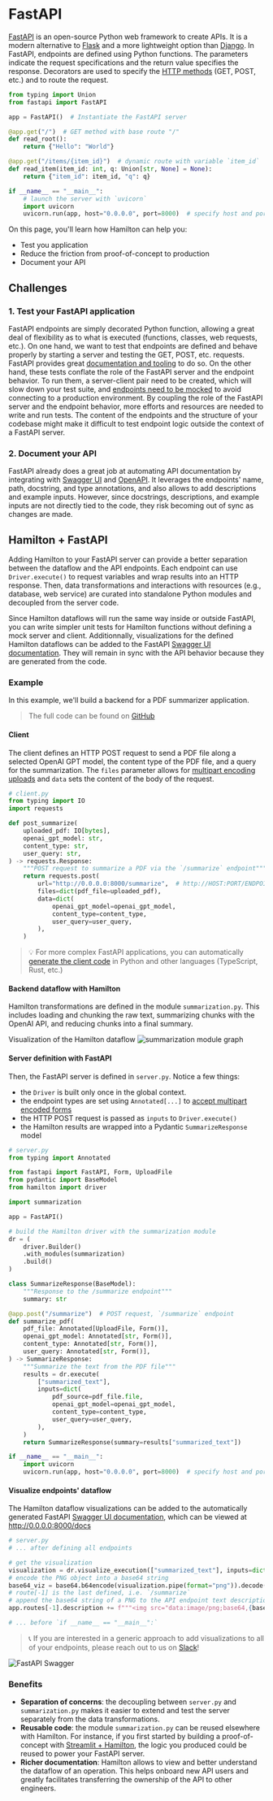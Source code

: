 # FastAPI

[FastAPI](https://fastapi.tiangolo.com/) is an open-source Python web framework to create APIs. It is a modern alternative to [Flask](https://flask.palletsprojects.com/en/3.0.x/) and a more lightweight option than [Django](https://www.djangoproject.com/). In FastAPI, endpoints are defined using Python functions. The parameters indicate the request specifications and the return value specifies the response. Decorators are used to specify the [HTTP methods](https://learn.microsoft.com/en-us/azure/architecture/best-practices/api-design) (GET, POST, etc.) and to route the request.

```python
from typing import Union
from fastapi import FastAPI

app = FastAPI()  # Instantiate the FastAPI server

@app.get("/")  # GET method with base route "/"
def read_root():
    return {"Hello": "World"}

@app.get("/items/{item_id}")  # dynamic route with variable `item_id`
def read_item(item_id: int, q: Union[str, None] = None):
    return {"item_id": item_id, "q": q}

if __name__ == "__main__":
    # launch the server with `uvicorn`
    import uvicorn
    uvicorn.run(app, host="0.0.0.0", port=8000)  # specify host and port
```

On this page, you'll learn how Hamilton can help you:
- Test you application
- Reduce the friction from proof-of-concept to production
- Document your API

## Challenges
### 1. Test your FastAPI application
FastAPI endpoints are simply decorated Python function, allowing a great deal of flexibility as to what is executed (functions, classes, web requests, etc.). On one hand, we want to test that endpoints are defined and behave properly by starting a server and testing the GET, POST, etc. requests. FastAPI provides great [documentation and tooling](https://fastapi.tiangolo.com/tutorial/testing/) to do so. On the other hand, these tests conflate the role of the FastAPI server and the endpoint behavior. To run them, a server-client pair need to be created, which will slow down your test suite, and [endpoints need to be mocked](https://jestjs.io/docs/mock-functions) to avoid connecting to a production environment. By coupling the role of the FastAPI server and the endpoint behavior, more efforts and resources are needed to write and run tests. The content of the endpoints and the structure of your codebase might make it difficult to test endpoint logic outside the context of a FastAPI server.

### 2. Document your API
FastAPI already does a great job at automating API documentation by integrating with [Swagger UI](https://fastapi.tiangolo.com/how-to/configure-swagger-ui/) and [OpenAPI](https://fastapi.tiangolo.com/how-to/separate-openapi-schemas/). It leverages the endpoints' name, path, docstring, and type annotations, and also allows to add descriptions and example inputs. However, since docstrings, descriptions, and example inputs are not directly tied to the code, they risk becoming out of sync as changes are made.


## Hamilton + FastAPI
Adding Hamilton to your FastAPI server can provide a better separation between the dataflow and the API endpoints. Each endpoint can use `Driver.execute()` to request variables and wrap results into an HTTP response. Then, data transformations and interactions with resources (e.g., database, web service) are curated into standalone Python modules and decoupled from the server code.

Since Hamilton dataflows will run the same way inside or outside FastAPI, you can write simpler unit tests for Hamilton functions without defining a mock server and client. Additionnally, visualizations for the defined Hamilton dataflows can be added to the FastAPI [Swagger UI documentation](https://fastapi.tiangolo.com/features/#automatic-docs). They will remain in sync with the API behavior because they are generated from the code.

### Example
In this example, we'll build a backend for a PDF summarizer application.

> The full code can be found on [GitHub](https://github.com/apache/hamilton/tree/main/examples/LLM_Workflows/pdf_summarizer/backend/server.py)

#### Client
The client defines an HTTP POST request to send a PDF file along a selected OpenAI GPT model, the content type of the PDF file, and a query for the summarization. The `files` parameter allows for [multipart encoding uploads](https://requests.readthedocs.io/en/latest/user/advanced/?highlight=files#post-multiple-multipart-encoded-files) and `data` sets the content of the body of the request.
```python
# client.py
from typing import IO
import requests

def post_summarize(
    uploaded_pdf: IO[bytes],
    openai_gpt_model: str,
    content_type: str,
    user_query: str,
) -> requests.Response:
    """POST request to summarize a PDF via the `/summarize` endpoint"""
    return requests.post(
        url="http://0.0.0.0:8000/summarize",  # http://HOST:PORT/ENDPOINT as specified in server.py
        files=dict(pdf_file=uploaded_pdf),
        data=dict(
            openai_gpt_model=openai_gpt_model,
            content_type=content_type,
            user_query=user_query,
        ),
    )
```
> 💡 For more complex FastAPI applications, you can automatically [generate the client code](https://fastapi.tiangolo.com/advanced/generate-clients/) in Python and other languages (TypeScript, Rust, etc.)

#### Backend dataflow with Hamilton
Hamilton transformations are defined in the module `summarization.py`. This includes loading and chunking the raw text, summarizing chunks with the OpenAI API, and reducing chunks into a final summary.

Visualization of the Hamilton dataflow
![summarization module graph](fastapi_summarization.png)


#### Server definition with FastAPI
Then, the FastAPI server is defined in `server.py`. Notice a few things:
- the `Driver` is built only once in the global context.
- the endpoint types are set using `Annotated[...]` to [accept multipart encoded forms](https://fastapi.tiangolo.com/tutorial/request-forms-and-files/?h=form#__tabbed_2_1)
- the HTTP POST request is passed as `inputs` to `Driver.execute()`
- the Hamilton results are wrapped into a Pydantic `SummarizeResponse` model

```python
# server.py
from typing import Annotated

from fastapi import FastAPI, Form, UploadFile
from pydantic import BaseModel
from hamilton import driver

import summarization

app = FastAPI()

# build the Hamilton driver with the summarization module
dr = (
    driver.Builder()
    .with_modules(summarization)
    .build()
)

class SummarizeResponse(BaseModel):
    """Response to the /summarize endpoint"""
    summary: str

@app.post("/summarize")  # POST request, `/summarize` endpoint
def summarize_pdf(
    pdf_file: Annotated[UploadFile, Form()],
    openai_gpt_model: Annotated[str, Form()],
    content_type: Annotated[str, Form()],
    user_query: Annotated[str, Form()],
) -> SummarizeResponse:
    """Summarize the text from the PDF file"""
    results = dr.execute(
        ["summarized_text"],
        inputs=dict(
            pdf_source=pdf_file.file,
            openai_gpt_model=openai_gpt_model,
            content_type=content_type,
            user_query=user_query,
        ),
    )
    return SummarizeResponse(summary=results["summarized_text"])

if __name__ == "__main__":
    import uvicorn
    uvicorn.run(app, host="0.0.0.0", port=8000)  # specify host and port
```

#### Visualize endpoints' dataflow
The Hamilton dataflow visualizations can be added to the automatically generated FastAPI [Swagger UI documentation](https://fastapi.tiangolo.com/features/#automatic-docs), which can be viewed at http://0.0.0.0:8000/docs
```python
# server.py
# ... after defining all endpoints

# get the visualization
visualization = dr.visualize_execution(["summarized_text"], inputs=dict(pdf_source=bytes(), openai_gpt_model="", user_query=""))
# encode the PNG object into a base64 string
base64_viz = base64.b64encode(visualization.pipe(format="png")).decode("utf-8")
# route[-1] is the last defined, i.e. `/summarize`
# append the base64 string of a PNG to the API endpoint text description
app.routes[-1].description += f"""<img src="data:image/png;base64,{base64_viz}"/"""

# ... before `if __name__ == "__main__":`
```
> 📞 If you are interested in a generic approach to add visualizations to all of your endpoints, please reach out to us on [Slack](https://join.slack.com/t/hamilton-opensource/shared_invite/zt-2niepkra8-DGKGf_tTYhXuJWBTXtIs4g)!

![FastAPI Swagger](./fastapi_docs.png)

### Benefits
- **Separation of concerns**: the decoupling between `server.py` and `summarization.py` makes it easier to extend and test the server separately from the data transformations.
- **Reusable code**: the module `summarization.py` can be reused elsewhere with Hamilton. For instance, if you first started by building a proof-of-concept with [Streamlit + Hamilton](https://hamilton.dagworks.io/en/latest/integrations/streamlit), the logic you produced could be reused to power your FastAPI server.
- **Richer documentation**: Hamilton allows to view and better understand the dataflow of an operation. This helps onboard new API users and greatly facilitates transferring the ownership of the API to other engineers.
